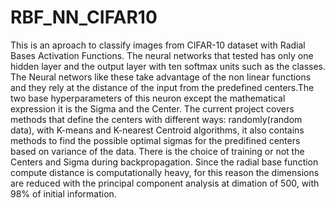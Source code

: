 # RBF_NN_CIFAR10

This is an aproach to classify images from CIFAR-10 dataset with Radial Bases Activation Functions. The neural networks that tested has only one hidden layer and the output layer with ten softmax units such as the classes. The Neural networs like these take advantage of the non linear functions and they rely at the distance of the input from the predefined centers.The two base hyperparameters of this neuron except the mathematical expression it is the Sigma and the Center. The current project covers methods that define the centers with different ways: randomly(random data), with K-means and K-nearest Centroid algorithms, it also contains methods to find the possible optimal sigmas for the predifined centers based on variance of the data. There is the choice of training or not the Centers and Sigma during backpropagation. Since the radial base function compute distance is computationally heavy, for this reason the dimensions are reduced with the principal component analysis at dimation of 500, with 98% of initial information.

